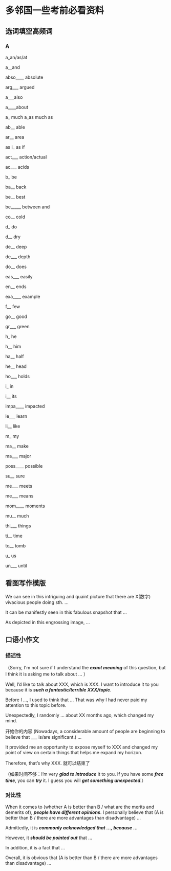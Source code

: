 # 多邻国一些考前必看资料

## 选词填空高频词

### A

a_an/as/at

a__and

abso____ absolute

arg___ argued

a___also

a____about

a_ much a_as much as

ab__ able

ar__ area

as i_ as if

act___ action/actual

ac___ acids


b_   be

ba__ back

be__ best

be_____ between and

co__ cold

d_   do

d__  dry

de__ deep

de___ depth

do__ does

eas___ easily

en__ ends

exa____ example

f__ few

go__ good

gr___ green

h_ he

h__ him

ha__ half

he__ head

ho___ holds

i_   in

i__ its

impa____ impacted

le___  learn

li__  like

m_  my

ma__  make

ma___ major

poss____ possible

su__  sure

me___ meets

me___ means

mom____  moments

mu__  much



thi___ things

ti__ time

to__ tomb

u_  us

un___ until
## 看图写作模版

We can see in this intriguing and quaint picture that there are X(数字) vivacious people doing sth. ...

It can be manifestly seen in this fabulous snapshot that ...

As depicted in this engrossing image, ...

## 口语小作文
### 描述性
（Sorry, I'm not sure if I understand the ***exact meaning*** of this question, but I think it is asking me to talk about ... ）

Well, I’d like to talk about XXX, which is XXX. I want to introduce it to you because it is ***such a fantastic/terrible XXX/topic***.

Before I ..., I used to think that ... That was why I had never paid my attention to this topic before.

Unexpectedly, I randomly ... about XX months ago, which changed my mind.

开始你的内容 (Nowadays, a considerable amount of people are beginning to believe that ___ is/are significant.) ...

It provided me an opportunity to expose myself to XXX and changed my point of view on certain things that helps me expand my horizon.

Therefore, that’s why XXX. 就可以结束了

（如果时间不够：I’m very ***glad to introduce*** it to you. If you have some ***free time***, you can ***try*** it. I guess you will ***get something unexpected***.）


### 对比性

When it comes to (whether A is better than B / what are the merits and demerits of), ***people have different opinions***. I personally believe that (A is better than B / there are more advantages than disadvantage) ...

Admittedly, it is ***commonly acknowledged that ..., because ...***

However, it ***should be pointed out*** that ...

In addition, it is a fact that ...

Overall, it is obvious that (A is better than B / there are more advantages than disadvantage) ...
